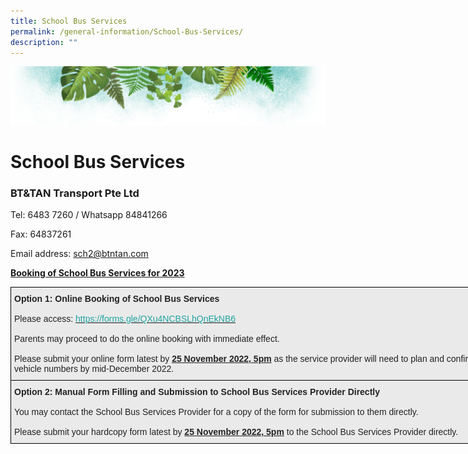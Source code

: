 ```yaml
---
title: School Bus Services
permalink: /general-information/School-Bus-Services/
description: ""
---
```

![](/images/Banner.png)

# School Bus Services

### **BT&TAN Transport Pte Ltd**

Tel: 6483 7260 / Whatsapp 84841266  

Fax: 64837261

Email address: [sch2@btntan.com](mailto:sch2@btntan.com)

<u><b>Booking of School Bus Services for 2023</b></u>

<style type="text/css">
.tg  {border-collapse:collapse;border-spacing:0;}
.tg td{border-color:black;border-style:solid;border-width:1px;font-family:Arial, sans-serif;font-size:14px;
  overflow:hidden;padding:10px 5px;word-break:normal;}
.tg th{border-color:black;border-style:solid;border-width:1px;font-family:Arial, sans-serif;font-size:14px;
  font-weight:normal;overflow:hidden;padding:10px 5px;word-break:normal;}
.tg .tg-y7qa{background-color:#EAEAEA;color:#222;text-align:left;vertical-align:top}
</style>
<table class="tg" style="undefined;table-layout: fixed; width: 851px">
<colgroup>
<col style="width: 851px">
</colgroup>
<thead>
  <tr>
    <th class="tg-y7qa"><span style="font-weight:bold">Option 1: Online Booking of School Bus Services</span><br><br>Please access: <a href="https://forms.gle/QXu4NCBSLhQnEkNB6" target="_blank" rel="noopener noreferrer"><span style="text-decoration:none;color:#1FA4A0">https://forms.gle/QXu4NCBSLhQnEkNB6</span></a><br><br>Parents may proceed to do the online booking with immediate effect. <br><br>Please submit your online form latest by <span style="font-weight:bold;text-decoration:underline">25 November 2022, 5pm</span> as the service provider will need to plan and confirm the routes and vehicle numbers by mid-December 2022.<br></th>
  </tr>
</thead>
<tbody>
  <tr>
    <td class="tg-y7qa"><span style="font-weight:bold">Option 2: Manual Form Filling and Submission to School Bus Services Provider Directly</span><br><br>You may contact the School Bus Services Provider for a copy of the form for submission to them directly. <br><br>Please submit your hardcopy form latest by <span style="font-weight:bold;text-decoration:underline">25 November 2022, 5pm</span> to the School Bus Services Provider directly.</td>
  </tr>
</tbody>
</table>